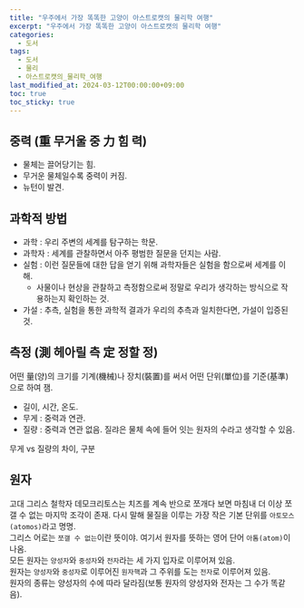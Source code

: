 ```yaml
---
title: "우주에서 가장 똑똑한 고양이 아스트로캣의 물리학 여행"
excerpt: "우주에서 가장 똑똑한 고양이 아스트로캣의 물리학 여행"
categories:
  - 도서
tags:
  - 도서
  - 물리
  - 아스트로캣의_물리학_여행
last_modified_at: 2024-03-12T00:00:00+09:00
toc: true
toc_sticky: true
---
```


## 중력 (重 무거울 중 力 힘 력)

- 물체는 끌어당기는 힘.
- 무거운 물체일수록 중력이 커짐.
- 뉴턴이 발견.

## 과학적 방법

- 과학 : 우리 주변의 세계를 탐구하는 학문.
- 과학자 : 세계를 관찰하면서 아주 평범한 질문을 던지는 사람.
- 실험 : 이런 질문들에 대한 답을 얻기 위해 과학자들은 실험을 함으로써 세계를 이해.
  - 사물이나 현상을 관찰하고 측정함으로써 정말로 우리가 생각하는 방식으로 작용하는지 확인하는 것.
- 가설 : 추측, 실험을 통한 과학적 결과가 우리의 추측과 일치한다면, 가설이 입증된 것.

## 측정 (測 헤아릴 측 定 정할 정)

어떤 量(양)의 크기를 기계(機械)나 장치(裝置)를 써서 어떤 단위(單位)를 기준(基準)으로 하여 잼.

- 길이, 시간, 온도.
- 무게 : 중력과 연관.
- 질량 : 중력과 연관 없음. 질랴은 물체 속에 들어 잇는 원자의 수라고 생각할 수 있음.
<div class="notice--info" markdown="1">
무게 vs 질량의 차이, 구분
</div>

## 원자

고대 그리스 철학자 데모크리토스는 치즈를 계속 반으로 쪼개다 보면 마침내 더 이상 쪼갤 수 없는 마지막 조각이 존재. 다시 말해 물질을 이루는 가장 작은 기본 단위를 `아토모스(atomos)`라고 명명.  
그리스 어로는 `쪼갤 수 없는`이란 뜻이야. 여기서 원자를 뜻하는 영어 단어 `아톰(atom)`이 나옴.  
모든 원자는 `양성자`와 `중성자`와 `전자`라는 세 가지 입자로 이루어져 있음.  
원자는 `양성자`와 `중성자`로 이루어진 `원자핵`과 그 주위를 도는 `전자`로 이루어져 있음.  
원자의 종류는 양성자의 수에 따라 달라짐(보통 원자의 양성자와 전자는 그 수가 똑같음).
